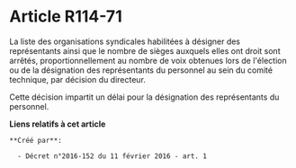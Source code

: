 # Article R114-71

La liste des organisations syndicales habilitées à désigner des représentants ainsi que le nombre de sièges auxquels elles
ont droit sont arrêtés, proportionnellement au nombre de voix obtenues lors de l'élection ou de la désignation des
représentants du personnel au sein du comité technique, par décision du directeur. 

Cette décision impartit un délai pour la désignation des représentants du personnel.

**Liens relatifs à cet article**

	**Créé par**:

	  - Décret n°2016-152 du 11 février 2016 - art. 1
